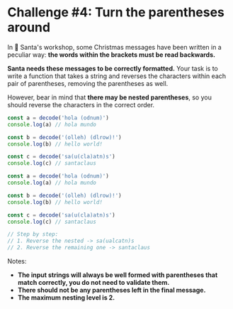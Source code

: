 # Challenge #4: Turn the parentheses around

In 🎅 Santa's workshop, some Christmas messages have been written in a peculiar way: **the words within the brackets must be read backwards.**

**Santa needs these messages to be correctly formatted.** Your task is to write a function that takes a string and reverses the characters within each pair of parentheses, removing the parentheses as well.

However, bear in mind that **there may be nested parentheses**, so you should reverse the characters in the correct order.

```js
const a = decode('hola (odnum)')
console.log(a) // hola mundo

const b = decode('(olleh) (dlrow)!')
console.log(b) // hello world!

const c = decode('sa(u(cla)atn)s')
console.log(c) // santaclaus

const a = decode('hola (odnum)')
console.log(a) // hola mundo

const b = decode('(olleh) (dlrow)!')
console.log(b) // hello world!

const c = decode('sa(u(cla)atn)s')
console.log(c) // santaclaus

// Step by step:
// 1. Reverse the nested -> sa(ualcatn)s
// 2. Reverse the remaining one -> santaclaus
```

Notes:

- **The input strings will always be well formed with parentheses that match correctly, you do not need to validate them.**
- **There should not be any parentheses left in the final message.**
- **The maximum nesting level is 2.**
